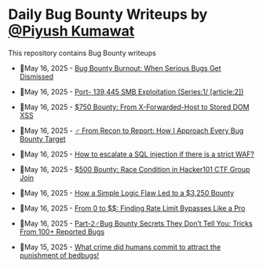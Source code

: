 # Daily Bug Bounty Writeups by [@Piyush Kumawat](https://twitter.com/piyush_supiy) 
This repository contains Bug Bounty writeups

<!-- BLOG-POST-LIST:START -->
 - 💯May 16, 2025 - [Bug Bounty Burnout: When Serious Bugs Get Dismissed](https://medium.com/@vivekps143/bug-bounty-burnout-when-serious-bugs-get-dismissed-f22cf0f0f293?source=rss------bug_bounty-5) 

 - 💯May 16, 2025 - [Port- 139,445 SMB Exploitation &lpar;Series:1/ [article:2]&rpar;](https://infosecwriteups.com/port-139-445-smb-exploitation-series-1-article-2-6769570eb0ef?source=rss------bug_bounty-5) 

 - 💯May 16, 2025 - [$750 Bounty: From X-Forwarded-Host to Stored DOM XSS](https://osintteam.blog/750-bounty-from-x-forwarded-host-to-stored-dom-xss-de0785adfe05?source=rss------bug_bounty-5) 

 - 💯May 16, 2025 - [️‍♂️ From Recon to Report: How I Approach Every Bug Bounty Target](https://osintteam.blog/%EF%B8%8F-%EF%B8%8F-from-recon-to-report-how-i-approach-every-bug-bounty-target-2663163148d5?source=rss------bug_bounty-5) 

 - 💯May 16, 2025 - [How to escalate a SQL injection if there is a strict WAF?](https://medium.com/@bug_vs_me/how-to-escalate-a-sql-injection-if-there-is-a-strict-waf-2a7798bb769e?source=rss------bug_bounty-5) 

 - 💯May 16, 2025 - [$500 Bounty: Race Condition in Hacker101 CTF Group Join](https://infosecwriteups.com/500-bounty-race-condition-in-hacker101-ctf-group-join-d7e84651bc5f?source=rss------bug_bounty-5) 

 - 💯May 16, 2025 - [How a Simple Logic Flaw Led to a $3,250 Bounty](https://infosecwriteups.com/how-a-simple-logic-flaw-led-to-a-3-250-bounty-476d747bf57a?source=rss------bug_bounty-5) 

 - 💯May 16, 2025 - [From 0 to $$: Finding Rate Limit Bypasses Like a Pro](https://infosecwriteups.com/from-0-to-finding-rate-limit-bypasses-like-a-pro-6baf92b6acad?source=rss------bug_bounty-5) 

 - 💯May 16, 2025 - [Part-2️‍♂️Bug Bounty Secrets They Don’t Tell You: Tricks From 100+ Reported Bugs](https://infosecwriteups.com/part-2-%EF%B8%8F-%EF%B8%8Fbug-bounty-secrets-they-dont-tell-you-tricks-from-100-reported-bugs-46429520beb3?source=rss------bug_bounty-5) 

 - 💯May 15, 2025 - [What crime did humans commit to attract the punishment of bedbugs!](https://medium.com/@Purpledot_/what-crime-did-humans-commit-to-attract-the-punishment-of-bedbugs-5e77ee08aa6c?source=rss------bug_bounty-5) 
<!-- BLOG-POST-LIST:END -->
